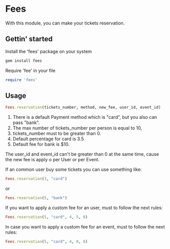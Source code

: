 # Fees

With this module, you can make your tickets reservation.

## Gettin' started

Install the 'fees' package on your system

```ruby
gem install fees
```

Require 'fee' in your file

```ruby
require 'fees'
```

## Usage

```ruby
Fees.reservation(tickets_number, method, new_fee, user_id, event_id)
```

1. There is a default Payment method which is "card", but you also can pass "bank".
2. The max number of tickets_number per person is equal to 10,
3. tickets_number must to be greater than 0.
4. Default percentage for card is 3.5
5. Default fee for bank is $10.

The user_id and event_id can't be greater than 0 at the same time, cause the new fee is apply o per User or per Event.


If an common user buy some tickets you can use something like:
```ruby
Fees.reservation(3, "card")
```

or

```ruby
Fees.reservation(5, "bank")
```

If you want to apply a custom fee for an user, must to follow the next rules:

```ruby
Fees.reservation(5, "card", 4, 5, 0)
```

In case you want to apply a custom fee for an event, must to follow the next rules:

```ruby
Fees.reservation(5, "card", 4, 0, 8)
```
